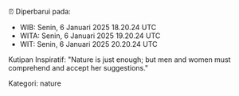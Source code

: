 ⏰ Diperbarui pada:
- WIB: Senin, 6 Januari 2025 18.20.24 UTC
- WITA: Senin, 6 Januari 2025 19.20.24 UTC
- WIT: Senin, 6 Januari 2025 20.20.24 UTC

Kutipan Inspiratif:
"Nature is just enough; but men and women must comprehend and accept her suggestions."


Kategori: nature

